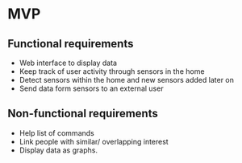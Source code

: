 # MVP
## Functional requirements
* Web interface to display data
* Keep track of user activity through sensors in the home
* Detect sensors within the home and new sensors added later on
* Send data form sensors to an external user
## Non-functional requirements
* Help list of commands
* Link people with similar/ overlapping interest
* Display data as graphs.
